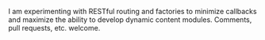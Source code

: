 I am experimenting with RESTful routing and factories to minimize callbacks and maximize the ability to develop dynamic content modules.  Comments, pull requests, etc. welcome.

